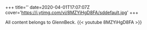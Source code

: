 +++
title=''
date=2020-04-01T17:07:07Z
cover='https://i.ytimg.com/vi/8MZYiHgD8FA/sddefault.jpg'
+++

All content belongs to GlennBeck.
{{< youtube 8MZYiHgD8FA >}}
